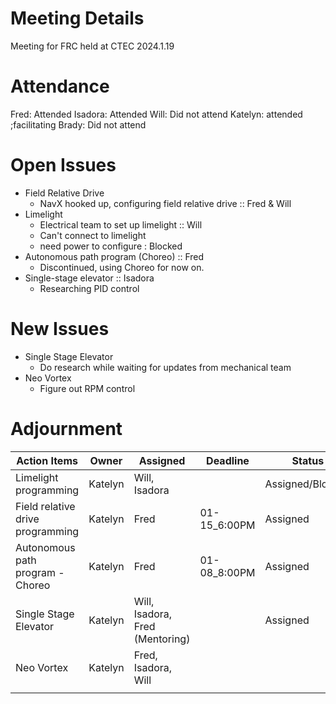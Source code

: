 ﻿# Meeting Details
Meeting for FRC held at CTEC 2024.1.19

# Attendance 
Fred: Attended
Isadora: Attended
Will: Did not attend
Katelyn: attended ;facilitating
Brady: Did not attend 

# Open Issues
- Field Relative Drive
    - NavX hooked up, configuring field relative drive :: Fred & Will
- Limelight
    - Electrical team to set up limelight :: Will
    - Can't connect to limelight
    - need power to configure : Blocked 
- Autonomous path program (Choreo) :: Fred 
    - Discontinued, using Choreo for now on.
- Single-stage elevator :: Isadora
    - Researching PID control


# New Issues
- Single Stage Elevator
    - Do research while waiting for updates from mechanical team
- Neo Vortex	 	
	- Figure out RPM control 
# Adjournment

| Action Items | Owner | Assigned | Deadline | Status
|--------------|-------|----------|--------|---
|Limelight programming|Katelyn|Will, Isadora| |Assigned/Blocked
|Field relative drive programming|Katelyn|Fred|01-15_6:00PM|Assigned
|Autonomous path program - Choreo|Katelyn|Fred|01-08_8:00PM|Assigned
|Single Stage Elevator|Katelyn| Will, Isadora, Fred (Mentoring)||Assigned
|Neo Vortex|Katelyn|Fred, Isadora, Will ||
|||||

